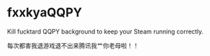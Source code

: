 # fxxkyaQQPY
Kill fucktard QQPY background to keep your Steam running correctly.

每次都害我退游戏退不出来腾讯我艹你老母啦！！
